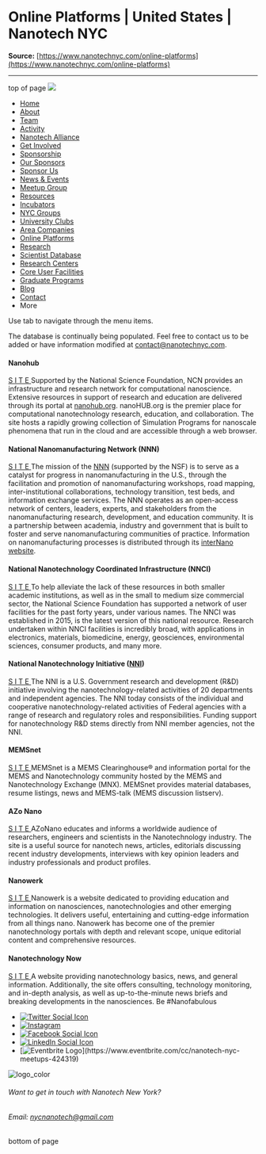 # Online Platforms | United States | Nanotech NYC

**Source:** [https://www.nanotechnyc.com/online-platforms](https://www.nanotechnyc.com/online-platforms)

---

top of page
[![](https://static.wixstatic.com/media/08758d_7d20c73eab55413cb85b9725de9dddc7~/v1/fill/w_160,h_44,al_c,q_85,usm_0.66_1.00_0.01,enc_avif,quality_auto/)](https://www.nanotechnyc.com)
* [Home](https://www.nanotechnyc.com)
* [About](https://www.nanotechnyc.com/about)
* [Team](https://www.nanotechnyc.com/team)
* [Activity](https://www.nanotechnyc.com/activity)
* [Nanotech Alliance](https://www.nanotechnyc.com/nanotech-alliance)
* [Get Involved](https://www.nanotechnyc.com/get-involved)
* [Sponsorship](https://www.nanotechnyc.com/copy-of-sponsorship)
* [Our Sponsors](https://www.nanotechnyc.com/copy-of-our-sponsors)
* [Sponsor Us](https://www.nanotechnyc.com/sponsor)
* [News & Events](https://www.nanotechnyc.com/newsevents)
* [Meetup Group](https://www.nanotechnyc.com/meetup-group)
* [Resources](https://www.nanotechnyc.com/resources)
* [Incubators](https://www.nanotechnyc.com/incubators)
* [NYC Groups](https://www.nanotechnyc.com/nyc-groups)
* [University Clubs](https://www.nanotechnyc.com/university-clubs)
* [Area Companies](https://www.nanotechnyc.com/nyc-area-companies)
* [Online Platforms](https://www.nanotechnyc.com/online-platforms)
* [Research](https://www.nanotechnyc.com/nyc-research)
* [Scientist Database](https://www.nanotechnyc.com/scientistdatabase)
* [Research Centers](https://www.nanotechnyc.com/research-centers)
* [Core User Facilities](https://www.nanotechnyc.com/coreuserfacilities)
* [Graduate Programs](https://www.nanotechnyc.com/graduateprograms)
* [Blog](https://www.nanotechnyc.com/blog)
* [Contact](https://www.nanotechnyc.com/contact)
* More

Use tab to navigate through the menu items.

The database is continually being populated. Feel free to contact us to be added or have information modified at contact@nanotechnyc.com. 
#### Nanohub
[S I T E ](https://nanohub.org/)
Supported by the National Science Foundation, NCN provides an infrastructure and research network for computational nanoscience. Extensive resources in support of research and education are delivered through its portal at [nanohub.org](http://www.nanohub.org/). nanoHUB.org is the premier place for computational nanotechnology research, education, and collaboration. The site hosts a rapidly growing collection of Simulation Programs for nanoscale phenomena that run in the cloud and are accessible through a web browser.
#### National Nanomanufacturing Network (NNN)
[S I T E ](http://www.internano.org/)
The mission of the [NNN](http://www.internano.org/content/view/66/227/) (supported by the NSF) is to serve as a catalyst for progress in nanomanufacturing in the U.S., through the facilitation and promotion of nanomanufacturing workshops, road mapping, inter-institutional collaborations, technology transition, test beds, and information exchange services. The NNN operates as an open-access network of centers, leaders, experts, and stakeholders from the nanomanufacturing research, development, and education community. It is a partnership between academia, industry and government that is built to foster and serve nanomanufacturing communities of practice. Information on nanomanufacturing processes is distributed through its [interNano website](http://www.internano.org/).
#### National Nanotechnology Coordinated Infrastructure (NNCI)
[S I T E ](https://www.nnci.net/)
To help alleviate the lack of these resources in both smaller academic institutions, as well as in the small to medium size commercial sector, the National Science Foundation has supported a network of user facilities for the past forty years, under various names. The NNCI was established in 2015, is the latest version of this national resource. Research undertaken within NNCI facilities is incredibly broad, with applications in electronics, materials, biomedicine, energy, geosciences, environmental sciences, consumer products, and many more.
#### National Nanotechnology Initiative ([NNI](http://www.nano.gov/))
[S I T E ](https://www.nano.gov/)
The NNI is a U.S. Government research and development (R&D) initiative involving the nanotechnology-related activities of 20 departments and independent agencies. The NNI today consists of the individual and cooperative nanotechnology-related activities of Federal agencies with a range of research and regulatory roles and responsibilities. Funding support for nanotechnology R&D stems directly from NNI member agencies, not the NNI.
#### MEMSnet
[S I T E ](http://www.memsnet.org/news/)
MEMSnet is a MEMS Clearinghouse® and information portal for the MEMS and Nanotechnology community hosted by the MEMS and Nanotechnology Exchange (MNX). MEMSnet provides material databases, resume listings, news and MEMS-talk (MEMS discussion listserv). 
#### AZo Nano
[S I T E ](https://www.azonano.com/)
AZoNano educates and informs a worldwide audience of researchers, engineers and scientists in the Nanotechnology industry. The site is a useful source for nanotech news, articles, editorials discussing recent industry developments, interviews with key opinion leaders and industry professionals and product profiles. 
#### Nanowerk
[S I T E ](https://www.nanowerk.com/)
Nanowerk is a website dedicated to providing education and information on nanosciences, nanotechnologies and other emerging technologies. It delivers useful, entertaining and cutting-edge information from all things nano. Nanowerk has become one of the premier nanotechnology portals with depth and relevant scope, unique editorial content and comprehensive resources.
#### Nanotechnology Now
[S I T E ](http://www.nanotech-now.com/)
A website providing nanotechnology basics, news, and general information. Additionally, the site offers consulting, technology monitoring, and in-depth analysis, as well as up-to-the-minute news briefs and breaking developments in the nanosciences.
Be #Nanofabulous 
* [![Twitter Social Icon](https://static.wixstatic.com/media//v1/fill/w_54,h_54,al_c,q_85,usm_0.66_1.00_0.01,enc_avif,quality_auto/)](https://twitter.com/NanotechNyc)
* [![Instagram](https://static.wixstatic.com/media//v1/fill/w_54,h_54,al_c,q_85,usm_0.66_1.00_0.01,enc_avif,quality_auto/)](https://www.instagram.com/nanotechnyc/)
* [![Facebook Social Icon](https://static.wixstatic.com/media//v1/fill/w_54,h_54,al_c,q_85,usm_0.66_1.00_0.01,enc_avif,quality_auto/)](https://www.facebook.com/nanotechnyc)
* [![LinkedIn Social Icon](https://static.wixstatic.com/media//v1/fill/w_54,h_54,al_c,q_85,usm_0.66_1.00_0.01,enc_avif,quality_auto/)](https://www.linkedin.com/groups/8780846/)
* [![Eventbrite Logo](https://static.wixstatic.com/media/08758d_75b6daeef3bc494cb920f81e048cb219~/v1/fill/w_54,h_54,al_c,q_85,usm_0.66_1.00_0.01,enc_avif,quality_auto/08758d_75b6daeef3bc494cb920f81e048cb219~)](https://www.eventbrite.com/cc/nanotech-nyc-meetups-424319)

![logo_color ](https://static.wixstatic.com/media/08758d_c84849ec3f6a4cf69d3dee3ba6a67d0d~/v1/fill/w_101,h_51,al_c,q_85,usm_0.66_1.00_0.01,enc_avif,quality_auto/logo_color%)
###### Want to get in touch with Nanotech New York?
###### Email: nycnanotech@gmail.com
bottom of page